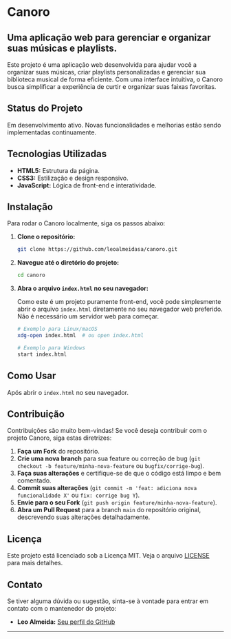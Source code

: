 # Canoro

## Uma aplicação web para gerenciar e organizar suas músicas e playlists.

Este projeto é uma aplicação web desenvolvida para ajudar você a organizar suas músicas, criar playlists personalizadas e gerenciar sua biblioteca musical de forma eficiente. Com uma interface intuitiva, o Canoro busca simplificar a experiência de curtir e organizar suas faixas favoritas.

## Status do Projeto

Em desenvolvimento ativo. Novas funcionalidades e melhorias estão sendo implementadas continuamente.

## Tecnologias Utilizadas

*   **HTML5:** Estrutura da página.
*   **CSS3:** Estilização e design responsivo.
*   **JavaScript:** Lógica de front-end e interatividade.

## Instalação

Para rodar o Canoro localmente, siga os passos abaixo:

1.  **Clone o repositório:**

    ```bash
    git clone https://github.com/leoalmeidasa/canoro.git
    ```

2.  **Navegue até o diretório do projeto:**

    ```bash
    cd canoro
    ```

3.  **Abra o arquivo `index.html` no seu navegador:**

    Como este é um projeto puramente front-end, você pode simplesmente abrir o arquivo `index.html` diretamente no seu navegador web preferido. Não é necessário um servidor web para começar.

    ```bash
    # Exemplo para Linux/macOS
    xdg-open index.html  # ou open index.html

    # Exemplo para Windows
    start index.html
    ```

## Como Usar

Após abrir o `index.html` no seu navegador.

## Contribuição

Contribuições são muito bem-vindas! Se você deseja contribuir com o projeto Canoro, siga estas diretrizes:

1.  **Faça um Fork** do repositório.
2.  **Crie uma nova branch** para sua feature ou correção de bug (`git checkout -b feature/minha-nova-feature` ou `bugfix/corrige-bug`).
3.  **Faça suas alterações** e certifique-se de que o código está limpo e bem comentado.
4.  **Commit suas alterações** (`git commit -m 'feat: adiciona nova funcionalidade X'` ou `fix: corrige bug Y`).
5.  **Envie para o seu Fork** (`git push origin feature/minha-nova-feature`).
6.  **Abra um Pull Request** para a branch `main` do repositório original, descrevendo suas alterações detalhadamente.

## Licença

Este projeto está licenciado sob a Licença MIT. Veja o arquivo [LICENSE](LICENSE) para mais detalhes.

## Contato

Se tiver alguma dúvida ou sugestão, sinta-se à vontade para entrar em contato com o mantenedor do projeto:

*   **Leo Almeida:** [Seu perfil do GitHub](https://github.com/leoalmeidasa)

---

